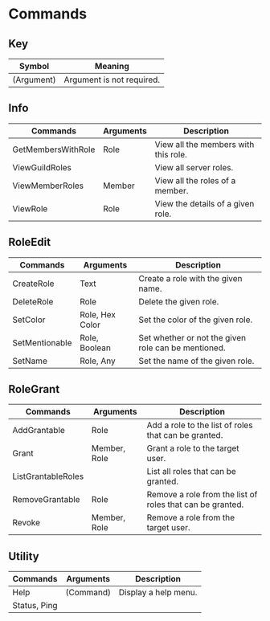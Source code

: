 # Commands

## Key 
| Symbol      | Meaning                        |
| ----------- | ------------------------------ |
| (Argument)  | Argument is not required.      |

## Info
| Commands           | Arguments | Description                          |
| ------------------ | --------- | ------------------------------------ |
| GetMembersWithRole | Role      | View all the members with this role. |
| ViewGuildRoles     |           | View all server roles.               |
| ViewMemberRoles    | Member    | View all the roles of a member.      |
| ViewRole           | Role      | View the details of a given role.    |

## RoleEdit
| Commands       | Arguments       | Description                                         |
| -------------- | --------------- | --------------------------------------------------- |
| CreateRole     | Text            | Create a role with the given name.                  |
| DeleteRole     | Role            | Delete the given role.                              |
| SetColor       | Role, Hex Color | Set the color of the given role.                    |
| SetMentionable | Role, Boolean   | Set whether or not the given role can be mentioned. |
| SetName        | Role, Any       | Set the name of the given role.                     |

## RoleGrant
| Commands           | Arguments    | Description                                               |
| ------------------ | ------------ | --------------------------------------------------------- |
| AddGrantable       | Role         | Add a role to the list of roles that can be granted.      |
| Grant              | Member, Role | Grant a role to the target user.                          |
| ListGrantableRoles |              | List all roles that can be granted.                       |
| RemoveGrantable    | Role         | Remove a role from the list of roles that can be granted. |
| Revoke             | Member, Role | Remove a role from the target user.                       |

## Utility
| Commands     | Arguments | Description          |
| ------------ | --------- | -------------------- |
| Help         | (Command) | Display a help menu. |
| Status, Ping |           |                      |

